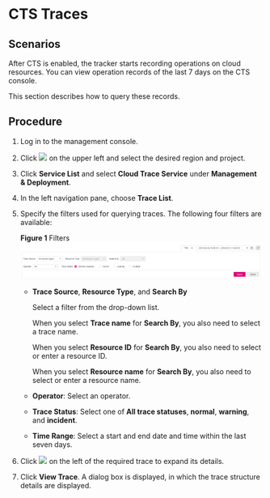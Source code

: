 # CTS Traces<a name="EN-US_TOPIC_0109830567"></a>

## **Scenarios**<a name="section9631167098"></a>

After CTS is enabled, the tracker starts recording operations on cloud resources. You can view operation records of the last 7 days on the CTS console.

This section describes how to query these records.

## **Procedure**<a name="section960031713714"></a>

1.  Log in to the management console.
2.  Click ![](figures/en-us_image_0073591874.png) on the upper left and select the desired region and project.
3.  Click **Service List** and select **Cloud Trace Service** under **Management & Deployment**.
4.  In the left navigation pane, choose **Trace List**.
5.  Specify the filters used for querying traces. The following four filters are available:

    **Figure 1** Filters<a name="fig122154711136"></a>
    ![](figures/filters.png "Filters")

    -   **Trace Source**, **Resource Type**, and **Search By**

        Select a filter from the drop-down list.

        When you select **Trace name** for **Search By**, you also need to select a trace name.

        When you select **Resource ID** for **Search By**, you also need to select or enter a resource ID.

        When you select **Resource name** for **Search By**, you also need to select or enter a resource name.

    -   **Operator**: Select an operator.
    -   **Trace Status**: Select one of **All trace statuses**, **normal**, **warning**, and **incident**.
    -   **Time Range**: Select a start and end date and time within the last seven days.
6.  Click ![](figures/en-us_image_0109835572.jpg) on the left of the required trace to expand its details.
7.  Click **View Trace**. A dialog box is displayed, in which the trace structure details are displayed.

